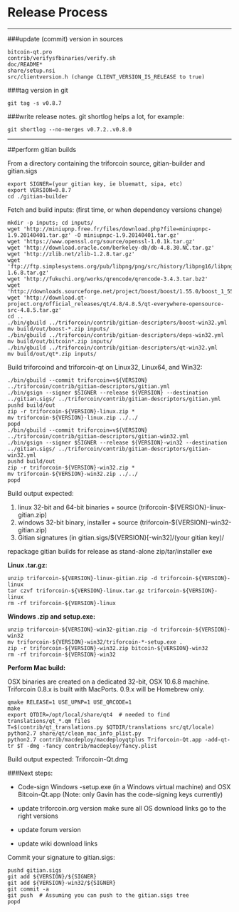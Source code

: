 Release Process
====================

* * *

###update (commit) version in sources


	bitcoin-qt.pro
	contrib/verifysfbinaries/verify.sh
	doc/README*
	share/setup.nsi
	src/clientversion.h (change CLIENT_VERSION_IS_RELEASE to true)

###tag version in git

	git tag -s v0.8.7

###write release notes. git shortlog helps a lot, for example:

	git shortlog --no-merges v0.7.2..v0.8.0

* * *

##perform gitian builds

 From a directory containing the triforcoin source, gitian-builder and gitian.sigs
  
	export SIGNER=(your gitian key, ie bluematt, sipa, etc)
	export VERSION=0.8.7
	cd ./gitian-builder

 Fetch and build inputs: (first time, or when dependency versions change)

	mkdir -p inputs; cd inputs/
	wget 'http://miniupnp.free.fr/files/download.php?file=miniupnpc-1.9.20140401.tar.gz' -O miniupnpc-1.9.20140401.tar.gz'
	wget 'https://www.openssl.org/source/openssl-1.0.1k.tar.gz'
	wget 'http://download.oracle.com/berkeley-db/db-4.8.30.NC.tar.gz'
	wget 'http://zlib.net/zlib-1.2.8.tar.gz'
	wget 'ftp://ftp.simplesystems.org/pub/libpng/png/src/history/libpng16/libpng-1.6.8.tar.gz'
	wget 'http://fukuchi.org/works/qrencode/qrencode-3.4.3.tar.bz2'
	wget 'http://downloads.sourceforge.net/project/boost/boost/1.55.0/boost_1_55_0.tar.bz2'
	wget 'http://download.qt-project.org/official_releases/qt/4.8/4.8.5/qt-everywhere-opensource-src-4.8.5.tar.gz'
	cd ..
	./bin/gbuild ../triforcoin/contrib/gitian-descriptors/boost-win32.yml
	mv build/out/boost-*.zip inputs/
	./bin/gbuild ../triforcoin/contrib/gitian-descriptors/deps-win32.yml
	mv build/out/bitcoin*.zip inputs/
	./bin/gbuild ../triforcoin/contrib/gitian-descriptors/qt-win32.yml
	mv build/out/qt*.zip inputs/

 Build triforcoind and triforcoin-qt on Linux32, Linux64, and Win32:
  
	./bin/gbuild --commit triforcoin=v${VERSION} ../triforcoin/contrib/gitian-descriptors/gitian.yml
	./bin/gsign --signer $SIGNER --release ${VERSION} --destination ../gitian.sigs/ ../triforcoin/contrib/gitian-descriptors/gitian.yml
	pushd build/out
	zip -r triforcoin-${VERSION}-linux.zip *
	mv triforcoin-${VERSION}-linux.zip ../../
	popd
	./bin/gbuild --commit triforcoin=v${VERSION} ../triforcoin/contrib/gitian-descriptors/gitian-win32.yml
	./bin/gsign --signer $SIGNER --release ${VERSION}-win32 --destination ../gitian.sigs/ ../triforcoin/contrib/gitian-descriptors/gitian-win32.yml
	pushd build/out
	zip -r triforcoin-${VERSION}-win32.zip *
	mv triforcoin-${VERSION}-win32.zip ../../
	popd

  Build output expected:

  1. linux 32-bit and 64-bit binaries + source (triforcoin-${VERSION}-linux-gitian.zip)
  2. windows 32-bit binary, installer + source (triforcoin-${VERSION}-win32-gitian.zip)
  3. Gitian signatures (in gitian.sigs/${VERSION}[-win32]/(your gitian key)/

repackage gitian builds for release as stand-alone zip/tar/installer exe

**Linux .tar.gz:**

	unzip triforcoin-${VERSION}-linux-gitian.zip -d triforcoin-${VERSION}-linux
	tar czvf triforcoin-${VERSION}-linux.tar.gz triforcoin-${VERSION}-linux
	rm -rf triforcoin-${VERSION}-linux

**Windows .zip and setup.exe:**

	unzip triforcoin-${VERSION}-win32-gitian.zip -d triforcoin-${VERSION}-win32
	mv triforcoin-${VERSION}-win32/triforcoin-*-setup.exe .
	zip -r triforcoin-${VERSION}-win32.zip bitcoin-${VERSION}-win32
	rm -rf triforcoin-${VERSION}-win32

**Perform Mac build:**

  OSX binaries are created on a dedicated 32-bit, OSX 10.6.8 machine.
  Triforcoin 0.8.x is built with MacPorts.  0.9.x will be Homebrew only.

	qmake RELEASE=1 USE_UPNP=1 USE_QRCODE=1
	make
	export QTDIR=/opt/local/share/qt4  # needed to find translations/qt_*.qm files
	T=$(contrib/qt_translations.py $QTDIR/translations src/qt/locale)
	python2.7 share/qt/clean_mac_info_plist.py
	python2.7 contrib/macdeploy/macdeployqtplus Triforcoin-Qt.app -add-qt-tr $T -dmg -fancy contrib/macdeploy/fancy.plist

 Build output expected: Triforcoin-Qt.dmg

###Next steps:

* Code-sign Windows -setup.exe (in a Windows virtual machine) and
  OSX Bitcoin-Qt.app (Note: only Gavin has the code-signing keys currently)

* update triforcoin.org version
  make sure all OS download links go to the right versions

* update forum version

* update wiki download links

Commit your signature to gitian.sigs:

	pushd gitian.sigs
	git add ${VERSION}/${SIGNER}
	git add ${VERSION}-win32/${SIGNER}
	git commit -a
	git push  # Assuming you can push to the gitian.sigs tree
	popd

